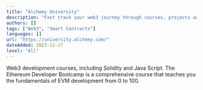 ```yaml
---
title: "Alchemy University"
description: "Fast track your web3 journey through courses, projects and code."
authors: []
tags: ["Web3", "Smart Contracts"]
languages: []
url: "https://university.alchemy.com/"
dateAdded: 2023-12-17
level: "All"
--- 
```


Web3 development courses, including Solidity and Java Script. The Ethereum Developer Bootcamp is a comprehensive course that teaches you the fundamentals of EVM development from 0 to 100.